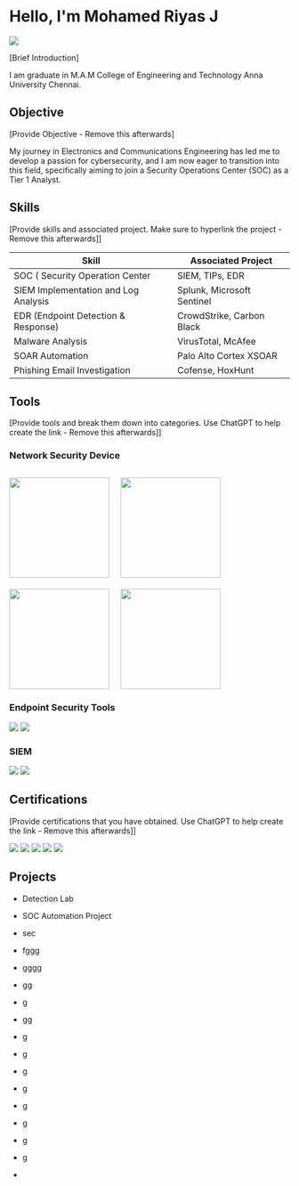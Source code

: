 # Hello, I'm Mohamed Riyas J
<a href="https://www.linkedin.com/feed/"><img src="https://img.shields.io/badge/-LinkedIn-0072b1?&style=for-the-badge&logo=linkedin&logoColor=white" /></a>

[Brief Introduction]

I am graduate in M.A.M College of Engineering and Technology Anna University Chennai.

## Objective
[Provide Objective - Remove this afterwards]

My journey in Electronics and Communications Engineering has led me to develop a passion for cybersecurity, and I am now eager to transition into this field, specifically aiming to join a Security Operations Center (SOC) as a Tier 1 Analyst.

## Skills
[Provide skills and associated project. Make sure to hyperlink the project - Remove this afterwards]]

| Skill                                           | Associated Project         |
|-------------------------------------------------|----------------------------|
| SOC ( Security Operation Center                 | SIEM, TIPs, EDR            |
| SIEM Implementation and Log Analysis            | Splunk, Microsoft Sentinel |
| EDR (Endpoint Detection & Response)             | CrowdStrike, Carbon Black  |
| Malware Analysis                                | VirusTotal, McAfee         |
| SOAR Automation                                 | Palo Alto Cortex XSOAR     | 
| Phishing Email Investigation                    | Cofense, HoxHunt           |

## Tools
[Provide tools and break them down into categories. Use ChatGPT to help create the link - Remove this afterwards]]

### Network Security Device


<div style="text-align: center; margin-top: 30px;">

<div style="display: inline-flex; gap: 20px; flex-wrap: wrap;">
    <img src="https://img.shields.io/badge/-Zeek-777BB4?style=for-the-badge&logo=Zeek&logoColor=white" width="180" />
    <img src="https://img.shields.io/badge/-Snort-FF416C?style=for-the-badge&logo=snort&logoColor=white" width="180" />
    <img src="https://img.shields.io/badge/-Suricata-FFB400?style=for-the-badge&logo=suricata&logoColor=white" width="180" />
    <img src="https://img.shields.io/badge/-Wireshark-006CB5?style=for-the-badge&logo=wireshark&logoColor=white" width="180" />
</div>

</div>




<!-- Add spacing here -->




### Endpoint Security Tools

<div>
  <img src="https://img.shields.io/badge/Microsoft_Defender-004AEF?style=for-the-badge&logo=Microsoft&logoColor=white" />
  <img src="https://img.shields.io/badge/CrowdStrike_Falcon-000000?style=for-the-badge&logo=CrowdStrike&logoColor=white" />
</div>

### SIEM
<div>
  <img src="https://img.shields.io/badge/Microsoft_Sentinel-0078D4?style=for-the-badge&logo=Microsoft&logoColor=white" />
  <img src="https://img.shields.io/badge/Splunk-000000?style=for-the-badge&logo=Splunk&logoColor=white" />
</div>



## Certifications
[Provide certifications that you have obtained. Use ChatGPT to help create the link - Remove this afterwards]]
<div>
<img src="https://img.shields.io/badge/-Security%2B-FF0000?&style=for-the-badge&logo=CompTIA&logoColor=white" />
<img src="https://img.shields.io/badge/-Network%2B-007ACC?&style=for-the-badge&logo=CompTIA&logoColor=white" />
<img src="https://img.shields.io/badge/-A%2B-4D4D4D?&style=for-the-badge&logo=CompTIA&logoColor=white" />
<img src="https://img.shields.io/badge/-CDSA-006400?&style=for-the-badge&logoColor=white" />
<img src="https://img.shields.io/badge/-CCD-000080?&style=for-the-badge&logoColor=white" />
</div>

## Projects
- Detection Lab
- SOC Automation Project
- sec
- fggg
- gggg

- gg
- g
- gg

- g
- g
- g
- g
- g

- g
- g
- g
- 
